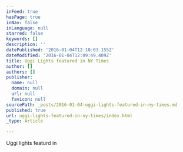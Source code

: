 ```yaml
---
inFeed: true
hasPage: true
inNav: false
inLanguage: null
starred: false
keywords: []
description: ''
datePublished: '2016-01-04T12:10:03.155Z'
dateModified: '2016-01-04T12:09:49.409Z'
title: Uggi Lights featured in NY Times
author: []
authors: []
publisher:
  name: null
  domain: null
  url: null
  favicon: null
sourcePath: _posts/2016-01-04-uggi-lights-featured-in-ny-times.md
published: true
url: uggi-lights-featured-in-ny-times/index.html
_type: Article

---
```

Uggi lights featurd in